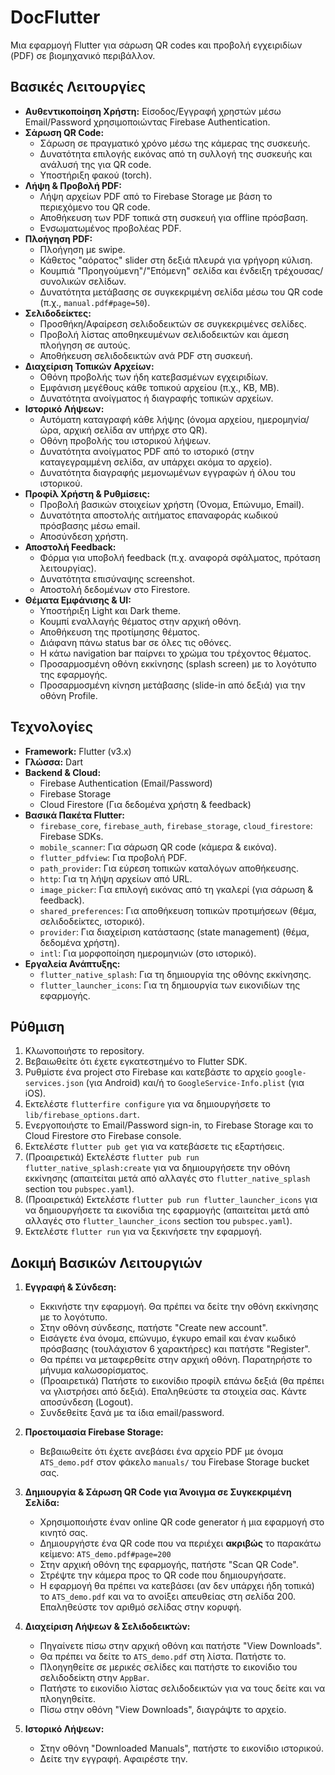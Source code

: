 # DocFlutter

Μια εφαρμογή Flutter για σάρωση QR codes και προβολή εγχειριδίων (PDF) σε βιομηχανικό περιβάλλον.

## Βασικές Λειτουργίες

*   **Αυθεντικοποίηση Χρήστη:** Είσοδος/Εγγραφή χρηστών μέσω Email/Password χρησιμοποιώντας Firebase Authentication.
*   **Σάρωση QR Code:**
    *   Σάρωση σε πραγματικό χρόνο μέσω της κάμερας της συσκευής.
    *   Δυνατότητα επιλογής εικόνας από τη συλλογή της συσκευής και ανάλυσή της για QR code.
    *   Υποστήριξη φακού (torch).
*   **Λήψη & Προβολή PDF:**
    *   Λήψη αρχείων PDF από το Firebase Storage με βάση το περιεχόμενο του QR code.
    *   Αποθήκευση των PDF τοπικά στη συσκευή για offline πρόσβαση.
    *   Ενσωματωμένος προβολέας PDF.
*   **Πλοήγηση PDF:**
    *   Πλοήγηση με swipe.
    *   Κάθετος "αόρατος" slider στη δεξιά πλευρά για γρήγορη κύλιση.
    *   Κουμπιά "Προηγούμενη"/"Επόμενη" σελίδα και ένδειξη τρέχουσας/συνολικών σελίδων.
    *   Δυνατότητα μετάβασης σε συγκεκριμένη σελίδα μέσω του QR code (π.χ., `manual.pdf#page=50`).
*   **Σελιδοδείκτες:**
    *   Προσθήκη/Αφαίρεση σελιδοδεικτών σε συγκεκριμένες σελίδες.
    *   Προβολή λίστας αποθηκευμένων σελιδοδεικτών και άμεση πλοήγηση σε αυτούς.
    *   Αποθήκευση σελιδοδεικτών ανά PDF στη συσκευή.
*   **Διαχείριση Τοπικών Αρχείων:**
    *   Οθόνη προβολής των ήδη κατεβασμένων εγχειριδίων.
    *   Εμφάνιση μεγέθους κάθε τοπικού αρχείου (π.χ., KB, MB).
    *   Δυνατότητα ανοίγματος ή διαγραφής τοπικών αρχείων.
*   **Ιστορικό Λήψεων:**
    *   Αυτόματη καταγραφή κάθε λήψης (όνομα αρχείου, ημερομηνία/ώρα, αρχική σελίδα αν υπήρχε στο QR).
    *   Οθόνη προβολής του ιστορικού λήψεων.
    *   Δυνατότητα ανοίγματος PDF από το ιστορικό (στην καταγεγραμμένη σελίδα, αν υπάρχει ακόμα το αρχείο).
    *   Δυνατότητα διαγραφής μεμονωμένων εγγραφών ή όλου του ιστορικού.
*   **Προφίλ Χρήστη & Ρυθμίσεις:**
    *   Προβολή βασικών στοιχείων χρήστη (Όνομα, Επώνυμο, Email).
    *   Δυνατότητα αποστολής αιτήματος επαναφοράς κωδικού πρόσβασης μέσω email.
    *   Αποσύνδεση χρήστη.
*   **Αποστολή Feedback:**
    *   Φόρμα για υποβολή feedback (π.χ. αναφορά σφάλματος, πρόταση λειτουργίας).
    *   Δυνατότητα επισύναψης screenshot.
    *   Αποστολή δεδομένων στο Firestore.
*   **Θέματα Εμφάνισης & UI:**
    *   Υποστήριξη Light και Dark theme.
    *   Κουμπί εναλλαγής θέματος στην αρχική οθόνη.
    *   Αποθήκευση της προτίμησης θέματος.
    *   Διάφανη πάνω status bar σε όλες τις οθόνες.
    *   Η κάτω navigation bar παίρνει το χρώμα του τρέχοντος θέματος.
    *   Προσαρμοσμένη οθόνη εκκίνησης (splash screen) με το λογότυπο της εφαρμογής.
    *   Προσαρμοσμένη κίνηση μετάβασης (slide-in από δεξιά) για την οθόνη Profile.

## Τεχνολογίες

*   **Framework:** Flutter (v3.x)
*   **Γλώσσα:** Dart
*   **Backend & Cloud:**
    *   Firebase Authentication (Email/Password)
    *   Firebase Storage
    *   Cloud Firestore (Για δεδομένα χρήστη & feedback)
*   **Βασικά Πακέτα Flutter:**
    *   `firebase_core`, `firebase_auth`, `firebase_storage`, `cloud_firestore`: Firebase SDKs.
    *   `mobile_scanner`: Για σάρωση QR code (κάμερα & εικόνα).
    *   `flutter_pdfview`: Για προβολή PDF.
    *   `path_provider`: Για εύρεση τοπικών καταλόγων αποθήκευσης.
    *   `http`: Για τη λήψη αρχείων από URL.
    *   `image_picker`: Για επιλογή εικόνας από τη γκαλερί (για σάρωση & feedback).
    *   `shared_preferences`: Για αποθήκευση τοπικών προτιμήσεων (θέμα, σελιδοδείκτες, ιστορικό).
    *   `provider`: Για διαχείριση κατάστασης (state management) (θέμα, δεδομένα χρήστη).
    *   `intl`: Για μορφοποίηση ημερομηνιών (στο ιστορικό).
*   **Εργαλεία Ανάπτυξης:**
    *   `flutter_native_splash`: Για τη δημιουργία της οθόνης εκκίνησης.
    *   `flutter_launcher_icons`: Για τη δημιουργία των εικονιδίων της εφαρμογής.

## Ρύθμιση

1.  Κλωνοποιήστε το repository.
2.  Βεβαιωθείτε ότι έχετε εγκατεστημένο το Flutter SDK.
3.  Ρυθμίστε ένα project στο Firebase και κατεβάστε το αρχείο `google-services.json` (για Android) και/ή το `GoogleService-Info.plist` (για iOS).
4.  Εκτελέστε `flutterfire configure` για να δημιουργήσετε το `lib/firebase_options.dart`.
5.  Ενεργοποιήστε το Email/Password sign-in, το Firebase Storage και το Cloud Firestore στο Firebase console.
6.  Εκτελέστε `flutter pub get` για να κατεβάσετε τις εξαρτήσεις.
7.  (Προαιρετικά) Εκτελέστε `flutter pub run flutter_native_splash:create` για να δημιουργήσετε την οθόνη εκκίνησης (απαιτείται μετά από αλλαγές στο `flutter_native_splash` section του `pubspec.yaml`).
8.  (Προαιρετικά) Εκτελέστε `flutter pub run flutter_launcher_icons` για να δημιουργήσετε τα εικονίδια της εφαρμογής (απαιτείται μετά από αλλαγές στο `flutter_launcher_icons` section του `pubspec.yaml`).
9.  Εκτελέστε `flutter run` για να ξεκινήσετε την εφαρμογή.

## Δοκιμή Βασικών Λειτουργιών

1.  **Εγγραφή & Σύνδεση:**
    *   Εκκινήστε την εφαρμογή. Θα πρέπει να δείτε την οθόνη εκκίνησης με το λογότυπο.
    *   Στην οθόνη σύνδεσης, πατήστε "Create new account".
    *   Εισάγετε ένα όνομα, επώνυμο, έγκυρο email και έναν κωδικό πρόσβασης (τουλάχιστον 6 χαρακτήρες) και πατήστε "Register".
    *   Θα πρέπει να μεταφερθείτε στην αρχική οθόνη. Παρατηρήστε το μήνυμα καλωσορίσματος.
    *   (Προαιρετικά) Πατήστε το εικονίδιο προφίλ επάνω δεξιά (θα πρέπει να γλιστρήσει από δεξιά). Επαληθεύστε τα στοιχεία σας. Κάντε αποσύνδεση (Logout).
    *   Συνδεθείτε ξανά με τα ίδια email/password.

2.  **Προετοιμασία Firebase Storage:**
    *   Βεβαιωθείτε ότι έχετε ανεβάσει ένα αρχείο PDF με όνομα `ATS_demo.pdf` στον φάκελο `manuals/` του Firebase Storage bucket σας.

3.  **Δημιουργία & Σάρωση QR Code για Άνοιγμα σε Συγκεκριμένη Σελίδα:**
    *   Χρησιμοποιήστε έναν online QR code generator ή μια εφαρμογή στο κινητό σας.
    *   Δημιουργήστε ένα QR code που να περιέχει **ακριβώς** το παρακάτω κείμενο: `ATS_demo.pdf#page=200`
    *   Στην αρχική οθόνη της εφαρμογής, πατήστε "Scan QR Code".
    *   Στρέψτε την κάμερα προς το QR code που δημιουργήσατε.
    *   Η εφαρμογή θα πρέπει να κατεβάσει (αν δεν υπάρχει ήδη τοπικά) το `ATS_demo.pdf` και να το ανοίξει απευθείας στη σελίδα 200. Επαληθεύστε τον αριθμό σελίδας στην κορυφή.

4.  **Διαχείριση Λήψεων & Σελιδοδεικτών:**
    *   Πηγαίνετε πίσω στην αρχική οθόνη και πατήστε "View Downloads".
    *   Θα πρέπει να δείτε το `ATS_demo.pdf` στη λίστα. Πατήστε το.
    *   Πλοηγηθείτε σε μερικές σελίδες και πατήστε το εικονίδιο του σελιδοδείκτη στην `AppBar`.
    *   Πατήστε το εικονίδιο λίστας σελιδοδεικτών για να τους δείτε και να πλοηγηθείτε.
    *   Πίσω στην οθόνη "View Downloads", διαγράψτε το αρχείο.

5.  **Ιστορικό Λήψεων:**
    *   Στην οθόνη "Downloaded Manuals", πατήστε το εικονίδιο ιστορικού.
    *   Δείτε την εγγραφή. Αφαιρέστε την.
